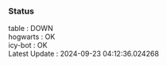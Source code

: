 ### Status


table : DOWN  
hogwarts : OK  
icy-bot : OK  
Latest Update : 2024-09-23 04:12:36.024268
